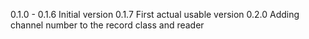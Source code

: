 0.1.0 - 0.1.6   Initial version
0.1.7           First actual usable version 
0.2.0           Adding channel number to the record class and reader 